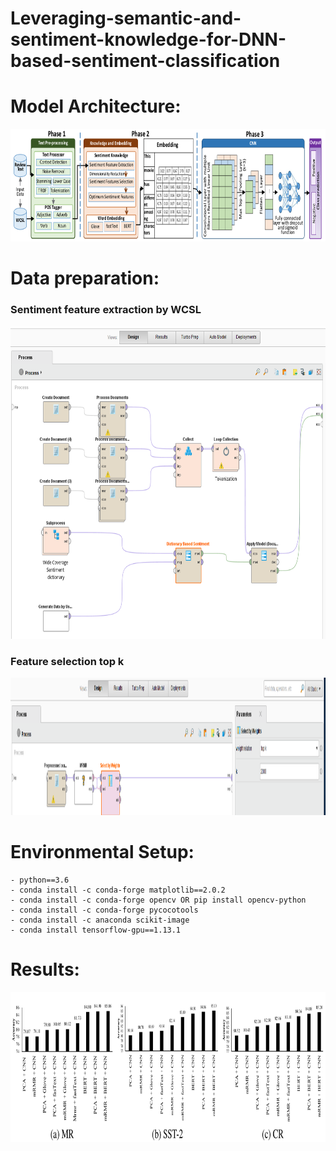 # Leveraging-semantic-and-sentiment-knowledge-for-DNN-based-sentiment-classification


# Model Architecture:
<p align="center">
<img src="Figures/KR_MODEL.png" width="1000" height="180">
</p>


# Data preparation:

### Sentiment feature extraction by WCSL

<p align="center">
    <img src="Figures/Sentiment_feature_extraction_by_WCSL.png" width="1000" height="500">
</p>

### Feature selection top k

<p align="center">
    <img src="Figures/Feature_selection_top_k.png" width="1000" height="220">
</p>


# Environmental Setup:

```
- python==3.6
- conda install -c conda-forge matplotlib==2.0.2
- conda install -c conda-forge opencv OR pip install opencv-python
- conda install -c conda-forge pycocotools
- conda install -c anaconda scikit-image
- conda install tensorflow-gpu==1.13.1
```
# Results:

<p align="center">
    <img src="Figures/Ablation.png" width="1000" height="240">
</p>
